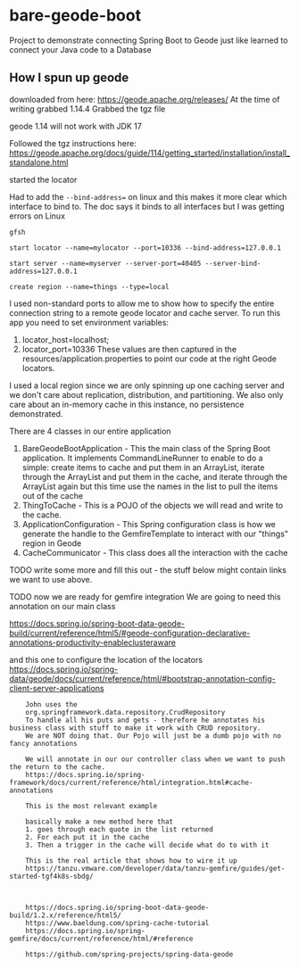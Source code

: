 # bare-geode-boot
Project to demonstrate connecting Spring Boot to Geode just like learned to connect your Java code to a Database


## How I spun up geode

downloaded from here:
https://geode.apache.org/releases/
At the time of writing grabbed 1.14.4
Grabbed the tgz file

geode 1.14 will not work with JDK 17

Followed the tgz instructions here:
https://geode.apache.org/docs/guide/114/getting_started/installation/install_standalone.html

started the locator

Had to add the `--bind-address=` on linux and this makes it more clear which interface to bind to. The doc says it binds to all interfaces but I was getting errors on Linux 
```commandline
gfsh 

start locator --name=mylocator --port=10336 --bind-address=127.0.0.1

start server --name=myserver --server-port=40405 --server-bind-address=127.0.0.1

create region --name=things --type=local
```

I used non-standard ports to allow me to show how to specify the entire connection string to a remote geode locator and cache server. 
To run this app you need to set environment variables:
1. locator_host=localhost;
2. locator_port=10336
These values are then captured in the resources/application.properties to point our code at the right Geode locators.

I used a local region since we are only spinning up one caching server and we don't care about replication, distribution, and partitioning.
We also only care about an in-memory cache in this instance, no persistence demonstrated.

There are 4 classes in our entire application
1. BareGeodeBootApplication - This the main class of the Spring Boot application. It implements CommandLineRunner to enable to do a simple: create items to cache and put them in an ArrayList, iterate through the ArrayList and put them in the cache, and iterate through the ArrayList again but this time use the names in the list to pull the items out of the cache
2. ThingToCache - This is a POJO of the objects we will read and write to the cache. 
3. ApplicationConfiguration - This Spring configuration class is how we generate the handle to the GemfireTemplate to interact with our "things" region in Geode
4. CacheCommunicator - This class does all the interaction with the cache

TODO write some more and fill this out - the stuff below might contain links we want to use above. 













TODO now we are ready for gemfire integration
We are going to need this annotation on our main class


https://docs.spring.io/spring-boot-data-geode-build/current/reference/html5/#geode-configuration-declarative-annotations-productivity-enableclusteraware


and this one to configure the location of the locators
https://docs.spring.io/spring-data/geode/docs/current/reference/html/#bootstrap-annotation-config-client-server-applications

        John uses the
        org.springframework.data.repository.CrudRepository
        To handle all his puts and gets - therefore he annotates his business class with stuff to make it work with CRUD repository.
        We are NOT doing that. Our Pojo will just be a dumb pojo with no fancy annotations

        We will annotate in our our controller class when we want to push the return to the cache.
        https://docs.spring.io/spring-framework/docs/current/reference/html/integration.html#cache-annotations

        This is the most relevant example

        basically make a new method here that
        1. goes through each quote in the list returned
        2. For each put it in the cache
        3. Then a trigger in the cache will decide what do to with it

        This is the real article that shows how to wire it up
        https://tanzu.vmware.com/developer/data/tanzu-gemfire/guides/get-started-tgf4k8s-sbdg/



        https://docs.spring.io/spring-boot-data-geode-build/1.2.x/reference/html5/
        https://www.baeldung.com/spring-cache-tutorial
        https://docs.spring.io/spring-gemfire/docs/current/reference/html/#reference

        https://github.com/spring-projects/spring-data-geode



         